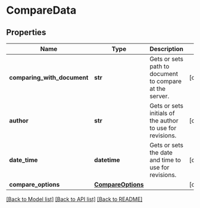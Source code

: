 # CompareData

## Properties
Name | Type | Description | Notes
------------ | ------------- | ------------- | -------------
**comparing_with_document** | **str** | Gets or sets path to document to compare at the server. | [optional] 
**author** | **str** | Gets or sets initials of the author to use for revisions. | [optional] 
**date_time** | **datetime** | Gets or sets the date and time to use for revisions.              | [optional] 
**compare_options** | [**CompareOptions**](CompareOptions.md) |  | [optional] 

[[Back to Model list]](../README.md#documentation-for-models) [[Back to API list]](../README.md#documentation-for-api-endpoints) [[Back to README]](../README.md)

